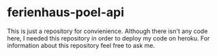 # ferienhaus-poel-api

This is just a repository for convienience. Although there isn't any code here, I needed this repository in order to deploy my code on heroku. For information about this repository feel free to ask me.
